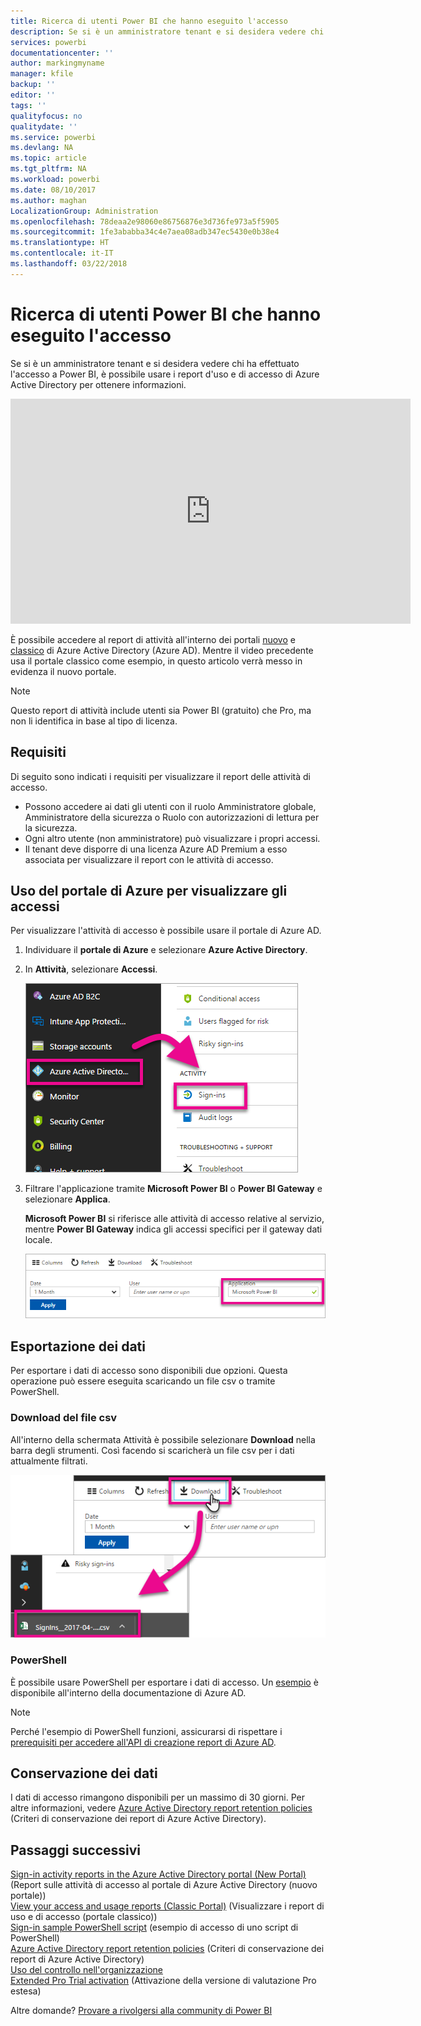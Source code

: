 ```yaml
---
title: Ricerca di utenti Power BI che hanno eseguito l'accesso
description: Se si è un amministratore tenant e si desidera vedere chi ha effettuato l'accesso a Power BI, è possibile usare i report d'uso e di accesso di Azure Active Directory per ottenere informazioni.
services: powerbi
documentationcenter: ''
author: markingmyname
manager: kfile
backup: ''
editor: ''
tags: ''
qualityfocus: no
qualitydate: ''
ms.service: powerbi
ms.devlang: NA
ms.topic: article
ms.tgt_pltfrm: NA
ms.workload: powerbi
ms.date: 08/10/2017
ms.author: maghan
LocalizationGroup: Administration
ms.openlocfilehash: 78deaa2e98060e86756876e3d736fe973a5f5905
ms.sourcegitcommit: 1fe3ababba34c4e7aea08adb347ec5430e0b38e4
ms.translationtype: HT
ms.contentlocale: it-IT
ms.lasthandoff: 03/22/2018
---
```

# <a name="find-power-bi-users-that-have-signed-in"></a>Ricerca di utenti Power BI che hanno eseguito l'accesso
Se si è un amministratore tenant e si desidera vedere chi ha effettuato l'accesso a Power BI, è possibile usare i report d'uso e di accesso di Azure Active Directory per ottenere informazioni.

<iframe width="640" height="360" src="https://www.youtube.com/embed/1AVgh9w9VM8?showinfo=0" frameborder="0" allowfullscreen></iframe>

È possibile accedere al report di attività all'interno dei portali [nuovo](https://docs.microsoft.com/azure/active-directory/active-directory-reporting-activity-sign-ins) e [classico](https://docs.microsoft.com/azure/active-directory/active-directory-view-access-usage-reports) di Azure Active Directory (Azure AD). Mentre il video precedente usa il portale classico come esempio, in questo articolo verrà messo in evidenza il nuovo portale.

> [!NOTE]
> Questo report di attività include utenti sia Power BI (gratuito) che Pro, ma non li identifica in base al tipo di licenza.
> 
> 

## <a name="requirements"></a>Requisiti
Di seguito sono indicati i requisiti per visualizzare il report delle attività di accesso.

* Possono accedere ai dati gli utenti con il ruolo Amministratore globale, Amministratore della sicurezza o Ruolo con autorizzazioni di lettura per la sicurezza.
* Ogni altro utente (non amministratore) può visualizzare i propri accessi.
* Il tenant deve disporre di una licenza Azure AD Premium a esso associata per visualizzare il report con le attività di accesso.

## <a name="using-the-azure-portal-to-view-sign-ins"></a>Uso del portale di Azure per visualizzare gli accessi
Per visualizzare l'attività di accesso è possibile usare il portale di Azure AD.

1. Individuare il **portale di Azure** e selezionare **Azure Active Directory**.
2. In **Attività**, selezionare **Accessi**.
   
    ![](media/service-admin-access-usage/azure-portal-sign-ins.png)
3. Filtrare l'applicazione tramite **Microsoft Power BI** o **Power BI Gateway** e selezionare **Applica**.
   
    **Microsoft Power BI** si riferisce alle attività di accesso relative al servizio, mentre **Power BI Gateway** indica gli accessi specifici per il gateway dati locale.
   
    ![](media/service-admin-access-usage/sign-in-filter.png)

## <a name="export-the-data"></a>Esportazione dei dati
Per esportare i dati di accesso sono disponibili due opzioni. Questa operazione può essere eseguita scaricando un file csv o tramite PowerShell.

### <a name="download-csv"></a>Download del file csv
All'interno della schermata Attività è possibile selezionare **Download** nella barra degli strumenti. Così facendo si scaricherà un file csv per i dati attualmente filtrati.

![](media/service-admin-access-usage/download-sign-in-data-csv.png)

### <a name="powershell"></a>PowerShell
È possibile usare PowerShell per esportare i dati di accesso. Un [esempio](https://docs.microsoft.com/azure/active-directory/active-directory-reporting-api-sign-in-activity-samples#powershell-script) è disponibile all'interno della documentazione di Azure AD.

> [!NOTE]
> Perché l'esempio di PowerShell funzioni, assicurarsi di rispettare i [prerequisiti per accedere all'API di creazione report di Azure AD](https://docs.microsoft.com/en-us/azure/active-directory/active-directory-reporting-api-prerequisites).
> 
> 

## <a name="data-retention"></a>Conservazione dei dati
I dati di accesso rimangono disponibili per un massimo di 30 giorni. Per altre informazioni, vedere [Azure Active Directory report retention policies](https://docs.microsoft.com/azure/active-directory/active-directory-reporting-retention) (Criteri di conservazione dei report di Azure Active Directory).

## <a name="next-steps"></a>Passaggi successivi
[Sign-in activity reports in the Azure Active Directory portal (New Portal)](https://docs.microsoft.com/azure/active-directory/active-directory-reporting-activity-sign-ins) (Report sulle attività di accesso al portale di Azure Active Directory (nuovo portale))  
[View your access and usage reports (Classic Portal)](https://docs.microsoft.com/azure/active-directory/active-directory-view-access-usage-reports#view-or-download-a-report) (Visualizzare i report di uso e di accesso (portale classico))  
[Sign-in sample PowerShell script](https://docs.microsoft.com/azure/active-directory/active-directory-reporting-api-sign-in-activity-samples#powershell-script) (esempio di accesso di uno script di PowerShell)  
[Azure Active Directory report retention policies](https://docs.microsoft.com/azure/active-directory/active-directory-reporting-retention) (Criteri di conservazione dei report di Azure Active Directory)  
[Uso del controllo nell'organizzazione](service-admin-auditing.md)  
[Extended Pro Trial activation](service-extended-pro-trial.md) (Attivazione della versione di valutazione Pro estesa)

Altre domande? [Provare a rivolgersi alla community di Power BI](https://community.powerbi.com/)

